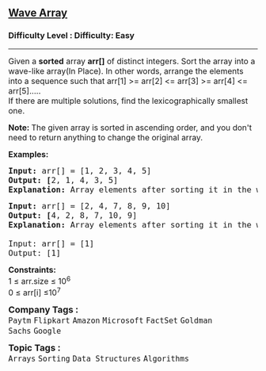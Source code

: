 <h2><a href="https://www.geeksforgeeks.org/problems/wave-array-1587115621/1?page=1&category=Arrays&difficulty=Easy&sortBy=accuracy">Wave Array</a></h2><h3>Difficulty Level : Difficulty: Easy</h3><hr><div class="problems_problem_content__Xm_eO"><p><span style="font-size: 12pt;">Given a <strong>sorted</strong> array <strong>arr[]</strong> of distinct integers. Sort the array into a wave-like array(In Place). In other words, arrange the elements into a sequence such that arr[1] &gt;= arr[2] &lt;= arr[3] &gt;= arr[4] &lt;= arr[5].....<br>If there are multiple solutions, find the lexicographically smallest one.</span></p>
<p><span style="font-size: 12pt;"><strong>Note: </strong>The given array is sorted in ascending order, and you don't need to return anything to change the original array.</span></p>
<p><span style="font-size: 12pt;"><strong>Examples:</strong></span></p>
<pre><span style="font-size: 12pt;"><strong>Input: </strong>arr[] = [1, 2, 3, 4, 5]
<strong>Output: [</strong>2, 1, 4, 3, 5]<strong>
Explanation: </strong>Array elements after sorting it in the waveform are 2, 1, 4, 3, 5.</span></pre>
<pre><span style="font-size: 12pt;"><strong>Input: </strong>arr[] = [2, 4, 7, 8, 9, 10]
<strong>Output: [</strong>4, 2, 8, 7, 10, 9]<strong>
Explanation: </strong>Array elements after sorting it in the waveform are 4, 2, 8, 7, 10, 9.<br><br>Input: arr[] = [1]<br>Output: [1]</span></pre>
<p><span style="font-size: 12pt;"><strong>Constraints:</strong><br>1 ≤ arr.size ≤ 10<sup>6</sup><br>0 ≤ arr[i] ≤10<sup>7</sup></span></p></div><p><span style=font-size:18px><strong>Company Tags : </strong><br><code>Paytm</code>&nbsp;<code>Flipkart</code>&nbsp;<code>Amazon</code>&nbsp;<code>Microsoft</code>&nbsp;<code>FactSet</code>&nbsp;<code>Goldman Sachs</code>&nbsp;<code>Google</code>&nbsp;<br><p><span style=font-size:18px><strong>Topic Tags : </strong><br><code>Arrays</code>&nbsp;<code>Sorting</code>&nbsp;<code>Data Structures</code>&nbsp;<code>Algorithms</code>&nbsp;